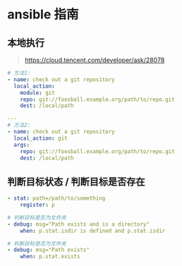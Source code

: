 # ansible 指南

## 本地执行

> https://cloud.tencent.com/developer/ask/28078

```yaml
# 方法1: 
- name: check out a git repository
  local_action: 
    module: git
    repo: git://foosball.example.org/path/to/repo.git
    dest: /local/path

---
# 方法2: 
- name: check out a git repository
  local_action: git
  args:
    repo: git://foosball.example.org/path/to/repo.git
    dest: /local/path
```

## 判断目标状态 / 判断目标是否存在

```yaml
- stat: path=/path/to/something 
    register: p 

# 判断目标是否为文件夹
- debug: msg="Path exists and is a directory" 
    when: p.stat.isdir is defined and p.stat.isdir 

# 判断目标是否为文件夹
- debug: msg="Path exists" 
    when: p.stat.exists

```